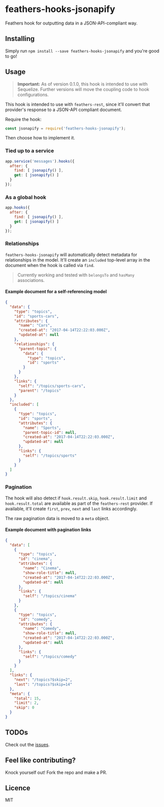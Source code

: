 # feathers-hooks-jsonapify
Feathers hook for outputting data in a JSON-API-compliant way.

## Installing

Simply run `npm install --save feathers-hooks-jsonapify` and you're good to go!

## Usage

> **Important:** As of version 0.1.0, this hook is intended to use with Sequelize. Further versions will move the coupling code to hook configurations.

This hook is intended to use with `feathers-rest`, since it'll convert that provider's response to a JSON-API compliant document.

Require the hook:

```js
const jsonapify = require('feathers-hooks-jsonapify');
```

Then choose how to implement it.

### Tied up to a service

```js
app.service('messages').hooks({
  after: {
    find: [ jsonapify() ],
    get: [ jsonapify() ]
  }
});
```

### As a global hook

```js
app.hooks({
  after: {
    find: [ jsonapify() ],
    get: [ jsonapify() ]
  }
});
```

### Relationships

`feathers-hooks-jsonapify` will automatically detect metadata for relationships in the model. It'll create an `included` top-level array in the document when the hook is called via `find`.

> Currently working and tested with `belongsTo` and `hasMany` associations.

#### Example document for a self-referencing model

```json
{
  "data": {
    "type": "topics",
    "id": "sports-cars",
    "attributes": {
      "name": "Cars",
      "created-at": "2017-04-14T22:22:03.000Z",
      "updated-at": null
    },
    "relationships": {
      "parent-topic": {
        "data": {
          "type": "topics",
          "id": "sports"
        }
      }
    },
    "links": {
      "self": "/topics/sports-cars",
      "parent": "/topics"
    }
  },
  "included": [
    {
      "type": "topics",
      "id": "sports",
      "attributes": {
        "name": "Sports",
        "parent-topic-id": null,
        "created-at": "2017-04-14T22:22:03.000Z",
        "updated-at": null
      },
      "links": {
        "self": "/topics/sports"
      }
    }
  ]
}
```

### Pagination

The hook will also detect if `hook.result.skip`, `hook.result.limit` and `hook.result.total` are available as part of the `feathers-rest` provider. If available, it'll create `first`, `prev`, `next` and `last` links accordingly.

The raw pagination data is moved to a `meta` object.

#### Example document with pagination links

```json
{
  "data": [
    {
      "type": "topics",
      "id": "cinema",
      "attributes": {
        "name": "Cinema",
        "show-role-title": null,
        "created-at": "2017-04-14T22:22:03.000Z",
        "updated-at": null
      },
      "links": {
        "self": "/topics/cinema"
      }
    },
    {
      "type": "topics",
      "id": "comedy",
      "attributes": {
        "name": "Comedy",
        "show-role-title": null,
        "created-at": "2017-04-14T22:22:03.000Z",
        "updated-at": null
      },
      "links": {
        "self": "/topics/comedy"
      }
    }
  ],
  "links": {
    "next": "/topics?$skip=2",
    "last": "/topics?$skip=14"
  },
  "meta": {
    "total": 15,
    "limit": 2,
    "skip": 0
  }
}
```

## TODOs

Check out the [issues](https://github.com/joelalejandro/feathers-hooks-jsonapify/issues).

## Feel like contributing?

Knock yourself out! Fork the repo and make a PR.

## Licence

MIT

